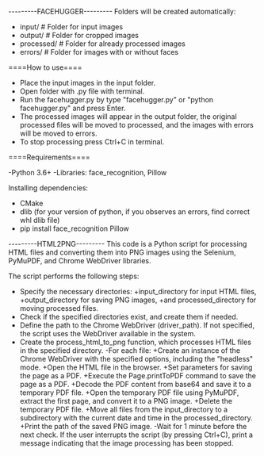 ---------FACEHUGGER---------
Folders will be created automatically:
- input/ # Folder for input images
- output/ # Folder for cropped images
- processed/ # Folder for already processed images
- errors/ # Folder for images with or without faces

====How to use====

- Place the input images in the input folder.
- Open folder with .py file with terminal.
- Run the facehugger.py by type "facehugger.py" or "python facehugger.py" and press Enter.
- The processed images will appear in the output folder, the original processed files will be moved to processed, and the images with errors will be moved to errors.
- To stop processing press Ctrl+C in terminal.

====Requirements====

-Python 3.6+
-Libraries: face_recognition, Pillow

Installing dependencies:

- CMake
- dlib (for your version of python, if you observes an errors, find correct whl dlib file)
- pip install face_recognition Pillow



---------HTML2PNG---------
This code is a Python script for processing HTML files and converting them into PNG images using the Selenium, PyMuPDF, and Chrome WebDriver libraries.

The script performs the following steps:

- Specify the necessary directories: 
    +input_directory for input HTML files, 
    +output_directory for saving PNG images, 
    +and processed_directory for moving processed files.
- Check if the specified directories exist, and create them if needed.
- Define the path to the Chrome WebDriver (driver_path). If not specified, the script uses the WebDriver available in the system.
- Create the process_html_to_png function, which processes HTML files in the specified directory.
-For each file:
    +Create an instance of the Chrome WebDriver with the specified options, including the "headless" mode.
    +Open the HTML file in the browser.
    +Set parameters for saving the page as a PDF.
    +Execute the Page.printToPDF command to save the page as a PDF.
    +Decode the PDF content from base64 and save it to a temporary PDF file.
    +Open the temporary PDF file using PyMuPDF, extract the first page, and convert it to a PNG image.
    +Delete the temporary PDF file.
    +Move all files from the input_directory to a subdirectory with the current date and time in the processed_directory.
    +Print the path of the saved PNG image.
-Wait for 1 minute before the next check.
If the user interrupts the script (by pressing Ctrl+C), print a message indicating that the image processing has been stopped.
